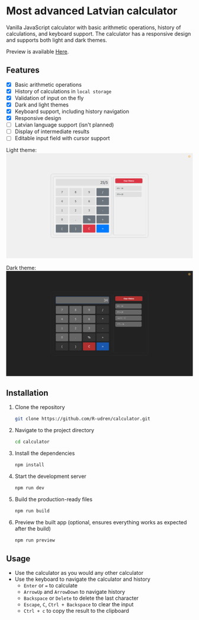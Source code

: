 # Most advanced Latvian calculator

Vanilla JavaScript calculator with basic arithmetic operations, history of calculations, and keyboard support. The
calculator has a responsive design and supports both light and dark themes.

Preview is available [Here](https://lvca.pages.dev/).

## Features

- [x] Basic arithmetic operations
- [x] History of calculations in `local storage`
- [x] Validation of input on the fly
- [x] Dark and light themes
- [x] Keyboard support, including history navigation
- [x] Responsive design
- [ ] Latvian language support (isn't planned)
- [ ] Display of intermediate results
- [ ] Editable input field with cursor support

Light theme:
![img.png](assets/light.png)

Dark theme:
![img.png](assets/dark.png)

## Installation

1. Clone the repository
    ```bash
    git clone https://github.com/R-udren/calculator.git 
    ```
2. Navigate to the project directory
    ```bash
    cd calculator
    ```
3. Install the dependencies
    ```bash
    npm install
    ```
4. Start the development server
    ```bash
    npm run dev
    ```
5. Build the production-ready files
    ```bash
    npm run build
    ```
6. Preview the built app (optional, ensures everything works as expected after the build)
    ```bash
    npm run preview
    ```

## Usage

- Use the calculator as you would any other calculator
- Use the keyboard to navigate the calculator and history
    - `Enter` or `=` to calculate
    - `ArrowUp` and `ArrowDown` to navigate history
    - `Backspace` or `Delete` to delete the last character
    - `Escape`, `C`, `Ctrl + Backspace` to clear the input
    - `Ctrl + c` to copy the result to the clipboard

